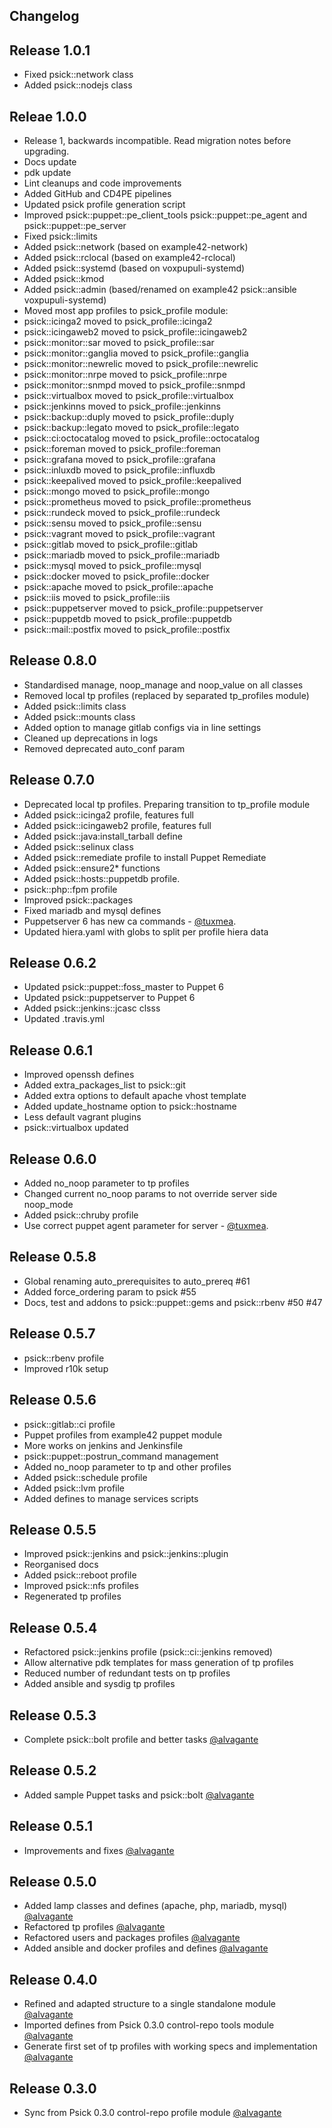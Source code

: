 ## Changelog

## Release 1.0.1

- Fixed psick::network class
- Added psick::nodejs class

## Releae 1.0.0

-   Release 1, backwards incompatible. Read migration notes before upgrading.
-   Docs update
-   pdk update
-   Lint cleanups and code improvements
-   Added GitHub and CD4PE pipelines
-   Updated psick profile generation script
-   Improved psick::puppet::pe_client_tools psick::puppet::pe_agent and psick::puppet::pe_server
-   Fixed psick::limits
-   Added psick::network (based on example42-network)
-   Added psick::rclocal (based on example42-rclocal)
-   Added psick::systemd (based on voxpupuli-systemd)
-   Added psick::kmod
-   Added psick::admin (based/renamed on example42 psick::ansible voxpupuli-systemd)
-   Moved most app profiles to psick_profile module:
-   psick::icinga2 moved to psick_profile::icinga2
-   psick::icingaweb2 moved to psick_profile::icingaweb2
-   psick::monitor::sar moved to psick_profile::sar
-   psick::monitor::ganglia moved to psick_profile::ganglia
-   psick::monitor::newrelic moved to psick_profile::newrelic
-   psick::monitor::nrpe moved to psick_profile::nrpe
-   psick::monitor::snmpd moved to psick_profile::snmpd
-   psick::virtualbox moved to psick_profile::virtualbox
-   psick::jenkinns moved to psick_profile::jenkinns
-   psick::backup::duply moved to psick_profile::duply
-   psick::backup::legato moved to psick_profile::legato
-   psick::ci:octocatalog moved to psick_profile::octocatalog
-   psick::foreman moved to psick_profile::foreman
-   psick::grafana moved to psick_profile::grafana
-   psick::inluxdb moved to psick_profile::influxdb
-   psick::keepalived moved to psick_profile::keepalived
-   psick::mongo moved to psick_profile::mongo
-   psick::prometheus moved to psick_profile::prometheus
-   psick::rundeck moved to psick_profile::rundeck
-   psick::sensu moved to psick_profile::sensu
-   psick::vagrant moved to psick_profile::vagrant
-   psick::gitlab moved to psick_profile::gitlab
-   psick::mariadb moved to psick_profile::mariadb
-   psick::mysql moved to psick_profile::mysql
-   psick::docker moved to psick_profile::docker
-   psick::apache moved to psick_profile::apache
-   psick::iis moved to psick_profile::iis
-   psick::puppetserver moved to psick_profile::puppetserver
-   psick::puppetdb moved to psick_profile::puppetdb
-   psick::mail::postfix moved to psick_profile::postfix

## Release 0.8.0

-   Standardised manage, noop_manage and noop_value on all classes
-   Removed local tp profiles (replaced by separated tp_profiles module)
-   Added psick::limits class
-   Added psick::mounts class
-   Added option to manage gitlab configs via in line settings
-   Cleaned up deprecations in logs
-   Removed deprecated auto_conf param

## Release 0.7.0

-   Deprecated local tp profiles. Preparing transition to tp_profile module
-   Added psick::icinga2 profile, features full
-   Added psick::icingaweb2 profile, features full
-   Added psick::java:install_tarball define
-   Added psick::selinux class
-   Added psick::remediate profile to install Puppet Remediate
-   Added psick::ensure2\* functions
-   Added psick::hosts::puppetdb profile.
-   psick::php::fpm profile
-   Improved psick::packages
-   Fixed mariadb and mysql defines
-   Puppetserver 6 has new ca commands - [@tuxmea](https://github.com/tuxmea).
-   Updated hiera.yaml with globs to split per profile hiera data

## Release 0.6.2

-   Updated psick::puppet::foss_master to Puppet 6
-   Updated psick::puppetserver to Puppet 6
-   Added psick::jenkins::jcasc clsss
-   Updated .travis.yml

## Release 0.6.1

-   Improved openssh defines
-   Added extra_packages_list to psick::git
-   Added extra options to default apache vhost template
-   Added update_hostname option to psick::hostname
-   Less default vagrant plugins
-   psick::virtualbox updated

## Release 0.6.0

-   Added no_noop parameter to tp profiles
-   Changed current no_noop params to not override server side noop_mode
-   Added psick::chruby profile
-   Use correct puppet agent parameter for server - [@tuxmea](https://github.com/tuxmea).

## Release 0.5.8

-   Global renaming auto_prerequisites to auto_prereq #61
-   Added force_ordering param to psick #55
-   Docs, test and addons to psick::puppet::gems and psick::rbenv #50 #47

## Release 0.5.7

-   psick::rbenv profile
-   Improved r10k setup

## Release 0.5.6

-   psick::gitlab::ci profile
-   Puppet profiles from example42 puppet module
-   More works on jenkins and Jenkinsfile
-   psick::puppet::postrun_command management
-   Added no_noop parameter to tp and other profiles
-   Added psick::schedule profile
-   Added psick::lvm profile
-   Added defines to manage services scripts

## Release 0.5.5

-   Improved psick::jenkins and psick::jenkins::plugin
-   Reorganised docs
-   Added psick::reboot profile
-   Improved psick::nfs profiles
-   Regenerated tp profiles

## Release 0.5.4

-   Refactored psick::jenkins profile (psick::ci::jenkins removed)
-   Allow alternative pdk templates for mass generation of tp profiles
-   Reduced number of redundant tests on tp profiles
-   Added ansible and sysdig tp profiles

## Release 0.5.3

-   Complete psick::bolt profile and better tasks [@alvagante](https://github.com/alvagante)

## Release 0.5.2

-   Added sample Puppet tasks and psick::bolt [@alvagante](https://github.com/alvagante)

## Release 0.5.1

-   Improvements and fixes [@alvagante](https://github.com/alvagante)

## Release 0.5.0

-   Added lamp classes and defines (apache, php, mariadb, mysql) [@alvagante](https://github.com/alvagante)
-   Refactored tp profiles [@alvagante](https://github.com/alvagante)
-   Refactored users and packages profiles [@alvagante](https://github.com/alvagante)
-   Added ansible and docker profiles and defines [@alvagante](https://github.com/alvagante)

## Release 0.4.0

-   Refined and adapted structure to a single standalone module [@alvagante](https://github.com/alvagante)
-   Imported defines from Psick 0.3.0 control-repo tools module [@alvagante](https://github.com/alvagante)
-   Generate first set of tp profiles with working specs and implementation [@alvagante](https://github.com/alvagante)

## Release 0.3.0

-   Sync from Psick 0.3.0 control-repo profile module [@alvagante](https://github.com/alvagante)
